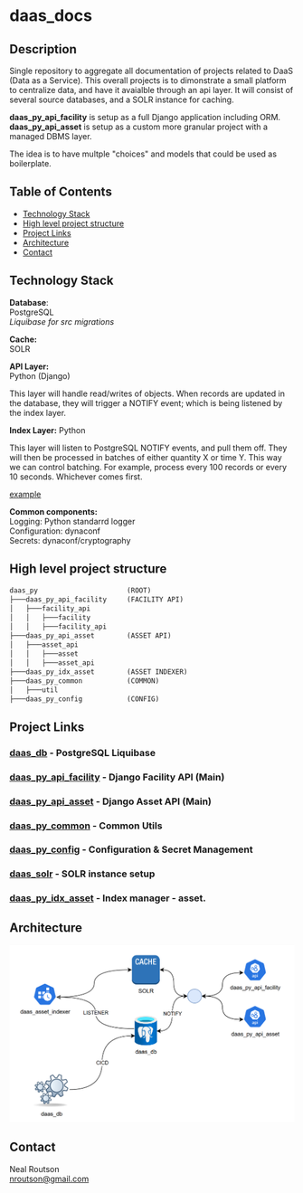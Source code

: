 # daas_docs

## Description

Single repository  to aggregate all documentation of projects related to DaaS (Data as a Service).  This overall projects is to dimonstrate a small platform to centralize data, and have it avaialble through an api layer.  It will consist of several source databases, and a SOLR instance for caching.

__daas_py_api_facility__ is setup as a full Django application including ORM.  
__daas_py_api_asset__ is setup as a custom more granular project with a managed DBMS layer.

The idea is to have multple "choices" and models that could be used as boilerplate.

## Table of Contents

- [Technology Stack](#technology-stack)
- [High level project structure](#high-level-project-structure)
- [Project Links](#project-links)
- [Architecture](#architecture)
- [Contact](#contact)

## Technology Stack
__Database__:  
PostgreSQL  
_Liquibase for src migrations_  

__Cache:__  
SOLR

__API Layer:__  
Python (Django)

This layer will handle read/writes of objects.  When records are updated in the database, they will trigger a NOTIFY event; which is being listened by the index layer.

__Index Layer:__ 
Python

This layer will listen to PostgreSQL NOTIFY events, and pull them off.  They will then be processed in batches of either quantity X or time Y.  This way we can control batching.  For example, process every 100 records or every 10 seconds.  Whichever comes first.

[example](https://github.com/nealrout/daas_py_idx_asset/blob/main/main.py)


__Common components:__  
Logging: Python standarrd logger  
Configuration:  dynaconf  
Secrets: dynaconf/cryptography

## High level project structure

    daas_py                      (ROOT)
    ├───daas_py_api_facility     (FACILITY API)
    │   ├───facility_api         
    │   │   ├───facility         
    │   │   ├───facility_api      
    ├───daas_py_api_asset        (ASSET API)
    │   ├───asset_api            
    │   │   ├───asset            
    │   │   ├───asset_api   
    ├───daas_py_idx_asset        (ASSET INDEXER)
    ├───daas_py_common           (COMMON)
    │   ├───util                 
    ├───daas_py_config           (CONFIG)

## Project Links
### [daas_db](https://github.com/nealrout/daas_db) - PostgreSQL Liquibase

### [daas_py_api_facility](https://github.com/nealrout/daas_py_api_facility) - Django Facility API (Main)

### [daas_py_api_asset](https://github.com/nealrout/daas_py_api_asset) - Django Asset API (Main)

### [daas_py_common](https://github.com/nealrout/daas_py_common) - Common Utils

### [daas_py_config](https://github.com/nealrout/daas_py_config) - Configuration & Secret Management

### [daas_solr](https://github.com/nealrout/daas_solr) - SOLR instance setup

### [daas_py_idx_asset](https://github.com/nealrout/daas_py_idx_asset) - Index manager - asset.

## Architecture
![My Project Logo](daas_arch_high.png)

## Contact
Neal Routson  
nroutson@gmail.com
